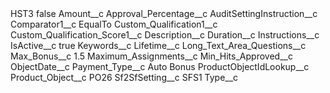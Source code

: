 <?xml version="1.0" encoding="UTF-8"?>
<CustomMetadata xmlns="http://soap.sforce.com/2006/04/metadata" xmlns:xsi="http://www.w3.org/2001/XMLSchema-instance" xmlns:xsd="http://www.w3.org/2001/XMLSchema">
    <label>HST3</label>
    <protected>false</protected>
    <values>
        <field>Amount__c</field>
        <value xsi:nil="true"/>
    </values>
    <values>
        <field>Approval_Percentage__c</field>
        <value xsi:nil="true"/>
    </values>
    <values>
        <field>AuditSettingInstruction__c</field>
        <value xsi:nil="true"/>
    </values>
    <values>
        <field>Comparator1__c</field>
        <value xsi:type="xsd:string">EqualTo</value>
    </values>
    <values>
        <field>Custom_Qualification1__c</field>
        <value xsi:nil="true"/>
    </values>
    <values>
        <field>Custom_Qualification_Score1__c</field>
        <value xsi:nil="true"/>
    </values>
    <values>
        <field>Description__c</field>
        <value xsi:nil="true"/>
    </values>
    <values>
        <field>Duration__c</field>
        <value xsi:nil="true"/>
    </values>
    <values>
        <field>Instructions__c</field>
        <value xsi:nil="true"/>
    </values>
    <values>
        <field>IsActive__c</field>
        <value xsi:type="xsd:boolean">true</value>
    </values>
    <values>
        <field>Keywords__c</field>
        <value xsi:nil="true"/>
    </values>
    <values>
        <field>Lifetime__c</field>
        <value xsi:nil="true"/>
    </values>
    <values>
        <field>Long_Text_Area_Questions__c</field>
        <value xsi:nil="true"/>
    </values>
    <values>
        <field>Max_Bonus__c</field>
        <value xsi:type="xsd:double">1.5</value>
    </values>
    <values>
        <field>Maximum_Assignments__c</field>
        <value xsi:nil="true"/>
    </values>
    <values>
        <field>Min_Hits_Approved__c</field>
        <value xsi:nil="true"/>
    </values>
    <values>
        <field>ObjectDate__c</field>
        <value xsi:nil="true"/>
    </values>
    <values>
        <field>Payment_Type__c</field>
        <value xsi:type="xsd:string">Auto Bonus</value>
    </values>
    <values>
        <field>ProductObjectIdLookup__c</field>
        <value xsi:nil="true"/>
    </values>
    <values>
        <field>Product_Object__c</field>
        <value xsi:type="xsd:string">PO26</value>
    </values>
    <values>
        <field>Sf2SfSetting__c</field>
        <value xsi:type="xsd:string">SFS1</value>
    </values>
    <values>
        <field>Type__c</field>
        <value xsi:nil="true"/>
    </values>
</CustomMetadata>
